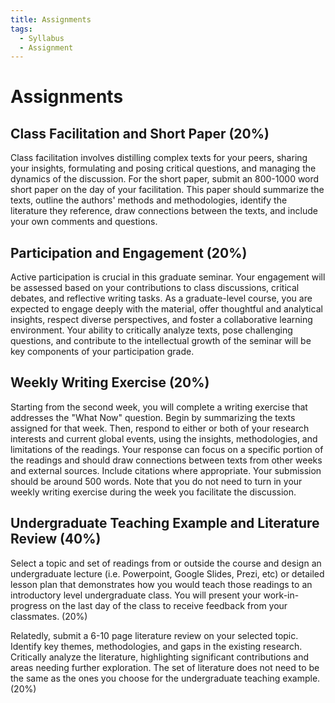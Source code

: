 ```yaml
---
title: Assignments
tags:
  - Syllabus
  - Assignment
---
```


# Assignments

## Class Facilitation and Short Paper (20%)

Class facilitation involves distilling complex texts for your peers, sharing your insights, formulating and posing critical questions, and managing the dynamics of the discussion. For the short paper, submit an 800-1000 word short paper on the day of your facilitation. This paper should summarize the texts, outline the authors' methods and methodologies, identify the literature they reference, draw connections between the texts, and include your own comments and questions.

## Participation and Engagement (20%)

Active participation is crucial in this graduate seminar. Your engagement will be assessed based on your contributions to class discussions, critical debates, and reflective writing tasks. As a graduate-level course, you are expected to engage deeply with the material, offer thoughtful and analytical insights, respect diverse perspectives, and foster a collaborative learning environment. Your ability to critically analyze texts, pose challenging questions, and contribute to the intellectual growth of the seminar will be key components of your participation grade.

## Weekly Writing Exercise (20%)

Starting from the second week, you will complete a writing exercise that addresses the "What Now" question. Begin by summarizing the texts assigned for that week. Then, respond to either or both of your research interests and current global events, using the insights, methodologies, and limitations of the readings. Your response can focus on a specific portion of the readings and should draw connections between texts from other weeks and external sources. Include citations where appropriate. Your submission should be around 500 words. Note that you do not need to turn in your weekly writing exercise during the week you facilitate the discussion.

## Undergraduate Teaching Example and Literature Review (40%)

Select a topic and set of readings from or outside the course and design an undergraduate lecture (i.e. Powerpoint, Google Slides, Prezi, etc) or detailed lesson plan that demonstrates how you would teach those readings to an introductory level undergraduate class. You will present your work-in-progress on the last day of the class to receive feedback from your classmates. (20%)

Relatedly, submit a 6-10 page literature review on your selected topic. Identify key themes, methodologies, and gaps in the existing research. Critically analyze the literature, highlighting significant contributions and areas needing further exploration. The set of literature does not need to be the same as the ones you choose for the undergraduate teaching example. (20%)

